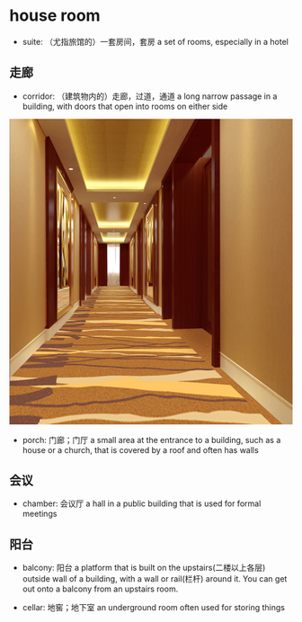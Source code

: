 # house room

- suite: （尤指旅馆的）一套房间，套房 a set of rooms, especially in a hotel

## 走廊

- corridor: （建筑物内的）走廊，过道，通道 a long narrow passage in a building, with doors that open into rooms on either side

![](images/corridor.jpg)

- porch: 门廊；门厅 a small area at the entrance to a building, such as a house or a church, that is covered by a roof and often has walls

## 会议

- chamber: 会议厅 a hall in a public building that is used for formal meetings

## 阳台

- balcony: 阳台 a platform that is built on the upstairs(二楼以上各层) outside wall of a building, with a wall or rail(栏杆) around it. You can get out onto a balcony from an upstairs room.

- cellar: 地窖；地下室 an underground room often used for storing things
